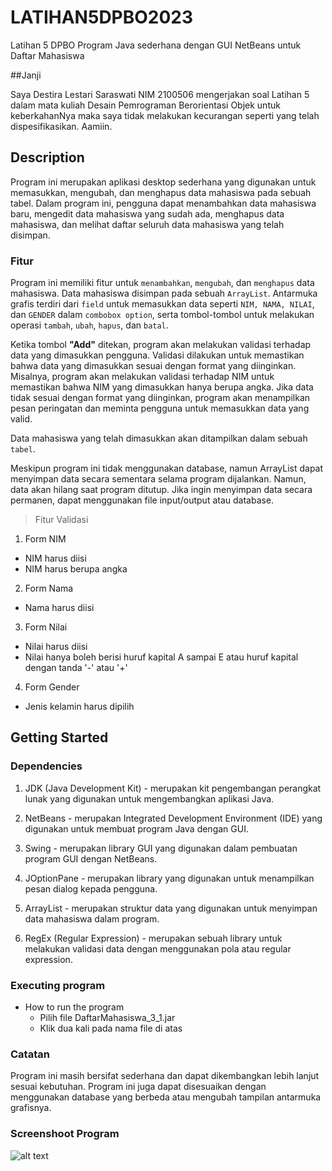 # LATIHAN5DPBO2023

Latihan 5 DPBO Program Java sederhana dengan GUI NetBeans untuk Daftar Mahasiswa

##Janji

Saya Destira Lestari Saraswati NIM 2100506 mengerjakan soal Latihan 5 dalam mata kuliah Desain Pemrograman Berorientasi Objek untuk keberkahanNya maka saya tidak melakukan kecurangan seperti yang telah dispesifikasikan. Aamiin.

## Description

Program ini merupakan aplikasi desktop sederhana yang digunakan untuk memasukkan, mengubah, dan menghapus data mahasiswa pada sebuah tabel. Dalam program ini, pengguna dapat menambahkan data mahasiswa baru, mengedit data mahasiswa yang sudah ada, menghapus data mahasiswa, dan melihat daftar seluruh data mahasiswa yang telah disimpan.

### Fitur

Program ini memiliki fitur untuk `menambahkan`, `mengubah`, dan `menghapus` data mahasiswa. Data mahasiswa disimpan pada sebuah `ArrayList`. Antarmuka grafis terdiri dari `field` untuk memasukkan data seperti `NIM, NAMA, NILAI`, dan `GENDER` dalam `combobox option`, serta tombol-tombol untuk melakukan operasi `tambah`, `ubah`, `hapus`, dan `batal`.

Ketika tombol **"Add"** ditekan, program akan melakukan validasi terhadap data yang dimasukkan pengguna. Validasi dilakukan untuk memastikan bahwa data yang dimasukkan sesuai dengan format yang diinginkan. Misalnya, program akan melakukan validasi terhadap NIM untuk memastikan bahwa NIM yang dimasukkan hanya berupa angka. Jika data tidak sesuai dengan format yang diinginkan, program akan menampilkan pesan peringatan dan meminta pengguna untuk memasukkan data yang valid.

Data mahasiswa yang telah dimasukkan akan ditampilkan dalam sebuah `tabel`.

Meskipun program ini tidak menggunakan database, namun ArrayList dapat menyimpan data secara sementara selama program dijalankan. Namun, data akan hilang saat program ditutup. Jika ingin menyimpan data secara permanen, dapat menggunakan file input/output atau database.

>Fitur Validasi

1. Form NIM
  * NIM harus diisi
  * NIM harus berupa angka
  
2. Form Nama
  * Nama harus diisi
  
3. Form Nilai
  * Nilai harus diisi
  * Nilai hanya boleh berisi huruf kapital A sampai E atau huruf kapital dengan tanda '-' atau '+'
  
4. Form Gender
  * Jenis kelamin harus dipilih

## Getting Started

### Dependencies

1. JDK (Java Development Kit) - merupakan kit pengembangan perangkat lunak yang digunakan untuk mengembangkan aplikasi Java.

2. NetBeans - merupakan Integrated Development Environment (IDE) yang digunakan untuk membuat program Java dengan GUI.

3. Swing - merupakan library GUI yang digunakan dalam pembuatan program GUI dengan NetBeans.

4. JOptionPane - merupakan library yang digunakan untuk menampilkan pesan dialog kepada pengguna.

5. ArrayList - merupakan struktur data yang digunakan untuk menyimpan data mahasiswa dalam program.

6. RegEx (Regular Expression) - merupakan sebuah library untuk melakukan validasi data dengan menggunakan pola atau regular expression.


### Executing program

* How to run the program
  * Pilih file DaftarMahasiswa_3_1.jar
  * Klik dua kali pada nama file di atas

### Catatan

Program ini masih bersifat sederhana dan dapat dikembangkan lebih lanjut sesuai kebutuhan. Program ini juga dapat disesuaikan dengan menggunakan database yang berbeda atau mengubah tampilan antarmuka grafisnya.

### Screenshoot Program
![alt text](LATIHAN5DPBO2023/Screenshots/1.jpeg "Tampilan Awal")

